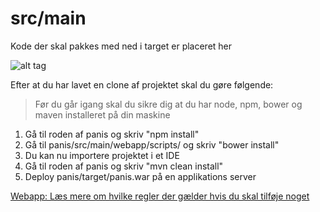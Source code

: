 src/main
=====

Kode der skal pakkes med ned i target er placeret her

![alt tag](http://bitwizards.com/bitwizards/media/Blogs/Vincent_Mayfield/2011/build-graph.jpg)

Efter at du har lavet en clone af projektet skal du gøre følgende:

> Før du går igang skal du sikre dig at du har node, npm, bower og maven installeret på din maskine

1. Gå til roden af panis og skriv "npm install"
2. Gå til panis/src/main/webapp/scripts/ og skriv "bower install"
3. Du kan nu importere projektet i et IDE
4. Gå til roden af panis og skriv "mvn clean install"
5. Deploy panis/target/panis.war på en applikations server

[Webapp: Læs mere om hvilke regler der gælder hvis du skal tilføje noget](./../../src/main/webapp)
